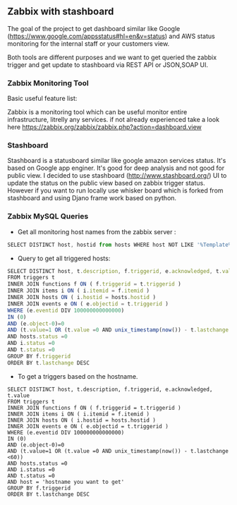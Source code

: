 
## Zabbix  with stashboard

      
  The goal of the project to get dashboard similar like Google (https://www.google.com/appsstatus#hl=en&v=status) and AWS status monitoring for the internal staff or your customers view.
  
  Both tools are different purposes and we want to get queried the zabbix trigger and get update to stashboard via REST API or JSON,SOAP UI. 


###  Zabbix Monitoring Tool

Basic useful feature list:


Zabbix is a monitoring tool which can be useful monitor entire infrastructure, litrelly any services. if not already experienced take a look here https://zabbix.org/zabbix/zabbix.php?action=dashboard.view


### Stashboard 

Stashboard is a statusboard similar like google amazon services status. It's based on Google app enginer. It's good for deep analysis and not good for public view. I decided to use stashboard (http://www.stashboard.org/) UI to update the status on the public view based on zabbix trigger status. However if you want to run locally use whisker board which is forked from stashboard and using Djano frame work based on python.





### Zabbix MySQL Queries

* Get all monitoring host names from the zabbix server :

```javascript
SELECT DISTINCT host, hostid from hosts WHERE host NOT LIKE '%Template%' AND host NOT LIKE '%{%'
```

* Query to get all triggered hosts:

```javascript
SELECT DISTINCT host, t.description, f.triggerid, e.acknowledged, t.value
FROM triggers t
INNER JOIN functions f ON ( f.triggerid = t.triggerid )
INNER JOIN items i ON ( i.itemid = f.itemid )
INNER JOIN hosts ON ( i.hostid = hosts.hostid )
INNER JOIN events e ON ( e.objectid = t.triggerid )
WHERE (e.eventid DIV 100000000000000)
IN (0)
AND (e.object-0)=0
AND (t.value=1 OR (t.value =0 AND unix_timestamp(now()) - t.lastchange <60))
AND hosts.status =0
AND i.status =0
AND t.status =0
GROUP BY f.triggerid
ORDER BY t.lastchange DESC
```


* To get a triggers based on the hostname.

```
SELECT DISTINCT host, t.description, f.triggerid, e.acknowledged, t.value
FROM triggers t
INNER JOIN functions f ON ( f.triggerid = t.triggerid )
INNER JOIN items i ON ( i.itemid = f.itemid )
INNER JOIN hosts ON ( i.hostid = hosts.hostid )
INNER JOIN events e ON ( e.objectid = t.triggerid )
WHERE (e.eventid DIV 100000000000000)
IN (0)
AND (e.object-0)=0
AND (t.value=1 OR (t.value =0 AND unix_timestamp(now()) - t.lastchange <60))
AND hosts.status =0
AND i.status =0
AND t.status =0
AND host = 'hostname you want to get'
GROUP BY f.triggerid
ORDER BY t.lastchange DESC
```


